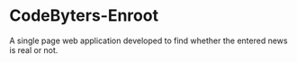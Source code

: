 # CodeByters-Enroot
A single page web application developed to find whether the entered news is real or not.
